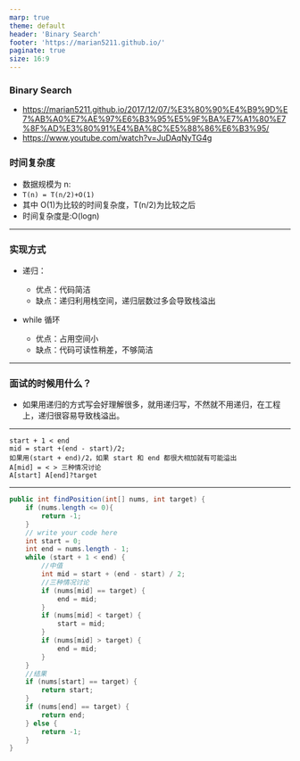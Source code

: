 ```yaml
---
marp: true
theme: default
header: 'Binary Search'
footer: 'https://marian5211.github.io/'
paginate: true
size: 16:9
---
```


### Binary Search

- https://marian5211.github.io/2017/12/07/%E3%80%90%E4%B9%9D%E7%AB%A0%E7%AE%97%E6%B3%95%E5%9F%BA%E7%A1%80%E7%8F%AD%E3%80%91%E4%BA%8C%E5%88%86%E6%B3%95/
- https://www.youtube.com/watch?v=JuDAqNyTG4g

### 时间复杂度

- 数据规模为 n:
- `T(n) = T(n/2)+O(1)`
- 其中 O(1)为比较的时间复杂度，T(n/2)为比较之后
- 时间复杂度是:O(logn)

---

### 实现方式

- 递归：

  - 优点：代码简洁
  - 缺点：递归利用栈空间，递归层数过多会导致栈溢出

- while 循环
  - 优点：占用空间小
  - 缺点：代码可读性稍差，不够简洁

---

### 面试的时候用什么？

- 如果用递归的方式写会好理解很多，就用递归写，不然就不用递归，在工程上，递归很容易导致栈溢出。

---

```
start + 1 < end
mid = start +(end - start)/2;
如果用(start + end)/2，如果 start 和 end 都很大相加就有可能溢出
A[mid] = < > 三种情况讨论
A[start] A[end]?target

```

---

```java
public int findPosition(int[] nums, int target) {
    if (nums.length <= 0){
        return -1;
    }
    // write your code here
    int start = 0;
    int end = nums.length - 1;
    while (start + 1 < end) {
        //中值
        int mid = start + (end - start) / 2;
        //三种情况讨论
        if (nums[mid] == target) {
            end = mid;
        }
        if (nums[mid] < target) {
            start = mid;
        }
        if (nums[mid] > target) {
            end = mid;
        }
    }
    //结果
    if (nums[start] == target) {
        return start;
    }
    if (nums[end] == target) {
        return end;
    } else {
        return -1;
    }
}
```
